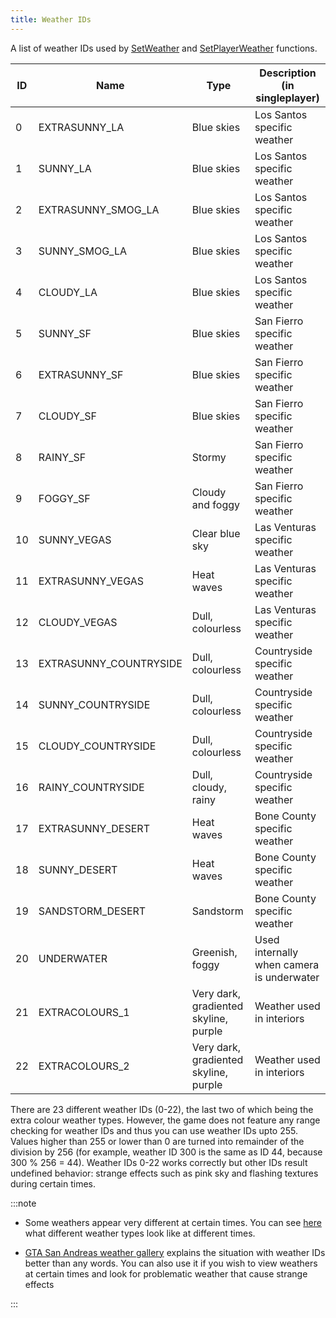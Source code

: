 ```yaml
---
title: Weather IDs
---
```


A list of weather IDs used by [SetWeather](../functions/SetWeather) and [SetPlayerWeather](../functions/SetPlayerWeather) functions.

| ID  | Name                   | Type                                  | Description (in singleplayer)             |
| --- | ---------------------- | ------------------------------------- | ----------------------------------------- |
| 0   | EXTRASUNNY_LA          | Blue skies                            | Los Santos specific weather               |
| 1   | SUNNY_LA               | Blue skies                            | Los Santos specific weather               |
| 2   | EXTRASUNNY_SMOG_LA     | Blue skies                            | Los Santos specific weather               |
| 3   | SUNNY_SMOG_LA          | Blue skies                            | Los Santos specific weather               |
| 4   | CLOUDY_LA              | Blue skies                            | Los Santos specific weather               |
| 5   | SUNNY_SF               | Blue skies                            | San Fierro specific weather               |
| 6   | EXTRASUNNY_SF          | Blue skies                            | San Fierro specific weather               |
| 7   | CLOUDY_SF              | Blue skies                            | San Fierro specific weather               |
| 8   | RAINY_SF               | Stormy                                | San Fierro specific weather               |
| 9   | FOGGY_SF               | Cloudy and foggy                      | San Fierro specific weather               |
| 10  | SUNNY_VEGAS            | Clear blue sky                        | Las Venturas specific weather             |
| 11  | EXTRASUNNY_VEGAS       | Heat waves                            | Las Venturas specific weather             |
| 12  | CLOUDY_VEGAS           | Dull, colourless                      | Las Venturas specific weather             |
| 13  | EXTRASUNNY_COUNTRYSIDE | Dull, colourless                      | Countryside specific weather              |
| 14  | SUNNY_COUNTRYSIDE      | Dull, colourless                      | Countryside specific weather              |
| 15  | CLOUDY_COUNTRYSIDE     | Dull, colourless                      | Countryside specific weather              |
| 16  | RAINY_COUNTRYSIDE      | Dull, cloudy, rainy                   | Countryside specific weather              |
| 17  | EXTRASUNNY_DESERT      | Heat waves                            | Bone County specific weather              |
| 18  | SUNNY_DESERT           | Heat waves                            | Bone County specific weather              |
| 19  | SANDSTORM_DESERT       | Sandstorm                             | Bone County specific weather              |
| 20  | UNDERWATER             | Greenish, foggy                       | Used internally when camera is underwater |
| 21  | EXTRACOLOURS_1         | Very dark, gradiented skyline, purple | Weather used in interiors                 |
| 22  | EXTRACOLOURS_2         | Very dark, gradiented skyline, purple | Weather used in interiors                 |

There are 23 different weather IDs (0-22), the last two of which being the extra colour weather types. However, the game does not feature any range checking for weather IDs and thus you can use weather IDs upto 255. Values higher than 255 or lower than 0 are turned into remainder of the division by 256 (for example, weather ID 300 is the same as ID 44, because 300 % 256 = 44). Weather IDs 0-22 works correctly but other IDs result undefined behavior: strange effects such as pink sky and flashing textures during certain times.

:::note

- Some weathers appear very different at certain times. You can see [here](http://hotmist.ddo.jp/id/weather.html) what different weather types look like at different times.

- [GTA San Andreas weather gallery](https://dev.prineside.com/en/gtasa_weather_id/) explains the situation with weather IDs better than any words. You can also use it if you wish to view weathers at certain times and look for problematic weather that cause strange effects

:::

